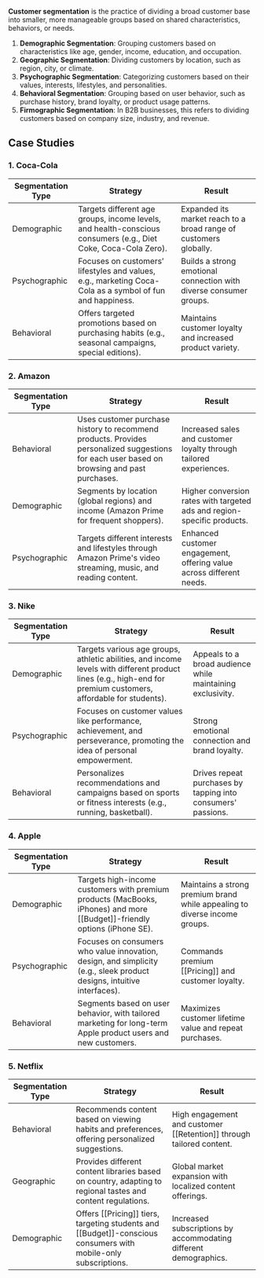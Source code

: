 **Customer segmentation** is the practice of dividing a broad customer base into smaller, more manageable groups based on shared characteristics, behaviors, or needs. 

1. **Demographic Segmentation**: Grouping customers based on characteristics like age, gender, income, education, and occupation.
2. **Geographic Segmentation**: Dividing customers by location, such as region, city, or climate.
3. **Psychographic Segmentation**: Categorizing customers based on their values, interests, lifestyles, and personalities.
4. **Behavioral Segmentation**: Grouping based on user behavior, such as purchase history, brand loyalty, or product usage patterns.
5. **Firmographic Segmentation**: In B2B businesses, this refers to dividing customers based on company size, industry, and revenue.

## Case Studies

### 1. **Coca-Cola**
| **Segmentation Type** | **Strategy**                                                                                                   | **Result**                                                         |
| --------------------- | -------------------------------------------------------------------------------------------------------------- | ------------------------------------------------------------------ |
| Demographic           | Targets different age groups, income levels, and health-conscious consumers (e.g., Diet Coke, Coca-Cola Zero). | Expanded its market reach to a broad range of customers globally.  |
| Psychographic         | Focuses on customers’ lifestyles and values, e.g., marketing Coca-Cola as a symbol of fun and happiness.       | Builds a strong emotional connection with diverse consumer groups. |
| Behavioral            | Offers targeted promotions based on purchasing habits (e.g., seasonal campaigns, special editions).            | Maintains customer loyalty and increased product variety.          |

### 2. **Amazon**
| **Segmentation Type** | **Strategy**                                                                                                                                | **Result**                                                              |
| --------------------- | ------------------------------------------------------------------------------------------------------------------------------------------- | ----------------------------------------------------------------------- |
| Behavioral            | Uses customer purchase history to recommend products. Provides personalized suggestions for each user based on browsing and past purchases. | Increased sales and customer loyalty through tailored experiences.      |
| Demographic           | Segments by location (global regions) and income (Amazon Prime for frequent shoppers).                                                      | Higher conversion rates with targeted ads and region-specific products. |
| Psychographic         | Targets different interests and lifestyles through Amazon Prime's video streaming, music, and reading content.                              | Enhanced customer engagement, offering value across different needs.    |

### 3. **Nike**
| **Segmentation Type**   | **Strategy**                                                                                                                                           | **Result**                                                       |
|-------------------------|--------------------------------------------------------------------------------------------------------------------------------------------------------|------------------------------------------------------------------|
| Demographic             | Targets various age groups, athletic abilities, and income levels with different product lines (e.g., high-end for premium customers, affordable for students). | Appeals to a broad audience while maintaining exclusivity.       |
| Psychographic           | Focuses on customer values like performance, achievement, and perseverance, promoting the idea of personal empowerment.                                  | Strong emotional connection and brand loyalty.                   |
| Behavioral              | Personalizes recommendations and campaigns based on sports or fitness interests (e.g., running, basketball).                                            | Drives repeat purchases by tapping into consumers' passions.     |

### 4. **Apple**
| **Segmentation Type**   | **Strategy**                                                                                                                                           | **Result**                                                       |
|-------------------------|--------------------------------------------------------------------------------------------------------------------------------------------------------|------------------------------------------------------------------|
| Demographic             | Targets high-income customers with premium products (MacBooks, iPhones) and more [[Budget]]-friendly options (iPhone SE).                                   | Maintains a strong premium brand while appealing to diverse income groups. |
| Psychographic           | Focuses on consumers who value innovation, design, and simplicity (e.g., sleek product designs, intuitive interfaces).                                    | Commands premium [[Pricing]] and customer loyalty.                   |
| Behavioral              | Segments based on user behavior, with tailored marketing for long-term Apple product users and new customers.                                            | Maximizes customer lifetime value and repeat purchases.          |

### 5. **Netflix**
| **Segmentation Type**   | **Strategy**                                                                                                                                           | **Result**                                                       |
|-------------------------|--------------------------------------------------------------------------------------------------------------------------------------------------------|------------------------------------------------------------------|
| Behavioral              | Recommends content based on viewing habits and preferences, offering personalized suggestions.                                                          | High engagement and customer [[Retention]] through tailored content.  |
| Geographic              | Provides different content libraries based on country, adapting to regional tastes and content regulations.                                               | Global market expansion with localized content offerings.        |
| Demographic             | Offers [[Pricing]] tiers, targeting students and [[Budget]]-conscious consumers with mobile-only subscriptions.                                                | Increased subscriptions by accommodating different demographics.  |
